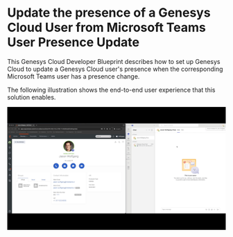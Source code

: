 # Update the presence of a Genesys Cloud User from Microsoft Teams User Presence Update

This Genesys Cloud Developer Blueprint describes how to set up Genesys Cloud to update a Genesys Cloud user's presence when the corresponding Microsoft Teams user has a presence change.

The following illustration shows the end-to-end user experience that this solution enables.

![End-to-end user experience](Blueprint/images/MS-Teams-Updates-GC.gif "End-to-end user experience")
